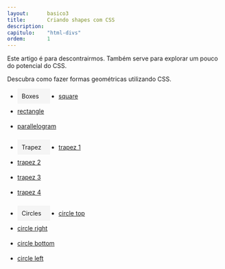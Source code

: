 ```yaml
---
layout:      basico3
title:       Criando shapes com CSS
description:
capitulo:    "html-divs"
ordem:       1
---
```


Este artigo é para descontrairmos. Também serve para explorar um pouco do potencial do CSS.

Descubra como fazer formas geométricas utilizando CSS.


<style>
.titulo-item {
    float: left;
    margin-right: 20px;
    padding: 0 10px;
    width: 4em;
    background-color: #f5f5f5;
}
li {
    line-height: 2.5em;
}
</style>


<ul class="nav">
  <li class="nav-item titulo-item" >Boxes</li>
  <li class="nav-item">
    <a class="nav-link" href="box-square/">square</a>
  </li>
  <li class="nav-item">
    <a class="nav-link" href="box-rectangle/">rectangle</a>
  </li>
  <li class="nav-item">
    <a class="nav-link" href="box-parallelogram/">parallelogram</a>
  </li>
</ul>


<ul class="nav">
  <li class="nav-item titulo-item" >Trapez</li>
  <li class="nav-item">
    <a class="nav-link" href="trapez-1/">trapez 1</a>
  </li>
  <li class="nav-item">
    <a class="nav-link" href="trapez-2/">trapez 2</a>
  </li>
  <li class="nav-item">
    <a class="nav-link" href="trapez-3/">trapez 3</a>
  </li>
  <li class="nav-item">
    <a class="nav-link" href="trapez-4/">trapez 4</a>
  </li>
</ul>

<ul class="nav">
  <li class="nav-item titulo-item" >Circles</li>
  <li class="nav-item">
    <a class="nav-link" href="circle-top/">circle top</a>
  </li>
  <li class="nav-item">
    <a class="nav-link" href="circle-right/">circle right</a>
  </li>
  <li class="nav-item">
    <a class="nav-link" href="circle-bottom/">circle bottom</a>
  </li>
  <li class="nav-item">
    <a class="nav-link" href="circle-left/">circle left</a>
  </li>
</ul>
